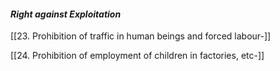 #### **_Right against Exploitation_**

[[23. Prohibition of traffic in human beings and forced labour-]]

[[24. Prohibition of employment of children in factories, etc-]]